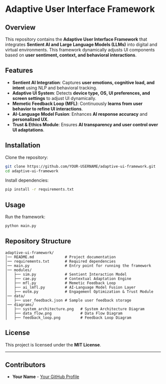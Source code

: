 # Adaptive User Interface Framework

## Overview

This repository contains the **Adaptive User Interface Framework** that integrates **Sentient AI and Large Language Models (LLMs)** into digital and virtual environments. This framework dynamically adjusts UI components based on **user sentiment, context, and behavioral interactions**.

## Features
- **Sentient AI Integration**: Captures **user emotions, cognitive load, and intent** using NLP and behavioral tracking.
- **Adaptive UI System**: Detects **device type, OS, UI preferences, and screen settings** to adjust UI dynamically.
- **Memetic Feedback Loop (MFL)**: Continuously **learns from user behavior to refine UI interactions**.
- **AI-Language Model Fusion**: Enhances **AI response accuracy** and **personalized UX**.
- **Trust & Ethics Module**: Ensures **AI transparency and user control over UI adaptations**.

## Installation

Clone the repository:

```bash
git clone https://github.com/YOUR-USERNAME/adaptive-ui-framework.git
cd adaptive-ui-framework
```

Install dependencies:

```bash
pip install -r requirements.txt
```

## Usage

Run the framework:

```bash
python main.py
```

## Repository Structure

```
adaptive-ui-framework/
│── README.md              # Project documentation
│── requirements.txt       # Required dependencies
│── main.py                # Entry point for running the framework
│── modules/
│   ├── sim.py             # Sentient Interaction Model
│   ├── cae.py             # Contextual Adaptation Engine
│   ├── mfl.py             # Memetic Feedback Loop
│   ├── ai_lmfl.py         # AI-Language Model Fusion Layer
│   ├── eotm.py            # Engagement Optimization & Trust Module
│── data/
│   ├── user_feedback.json # Sample user feedback storage
│── diagrams/
│   ├── system_architecture.png   # System Architecture Diagram
│   ├── data_flow.png             # Data Flow Diagram
│   ├── feedback_loop.png         # Feedback Loop Diagram
```

## License

This project is licensed under the **MIT License**.

---

## Contributors

- **Your Name** - [Your GitHub Profile](https://github.com/YOUR-USERNAME)

